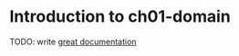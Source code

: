 # Introduction to ch01-domain

TODO: write [great documentation](http://jacobian.org/writing/what-to-write/)
